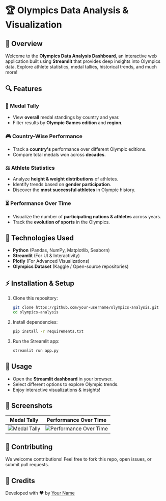 # 🏆 Olympics Data Analysis & Visualization

## 📝 Overview
Welcome to the **Olympics Data Analysis Dashboard**, an interactive web application built using **Streamlit** that provides deep insights into Olympics data. Explore athlete statistics, medal tallies, historical trends, and much more!

## 🔍 Features
### 🏅 Medal Tally
- View **overall** medal standings by country and year.
- Filter results by **Olympic Games edition** and **region**.

### 🎮 Country-Wise Performance
- Track a **country's** performance over different Olympic editions.
- Compare total medals won across **decades**.

### ⚖️ Athlete Statistics
- Analyze **height & weight distributions** of athletes.
- Identify trends based on **gender participation**.
- Discover the **most successful athletes** in Olympic history.

### ⏳ Performance Over Time
- Visualize the number of **participating nations & athletes** across years.
- Track the **evolution of sports** in the Olympics.

## 🤝 Technologies Used
- **Python** (Pandas, NumPy, Matplotlib, Seaborn)
- **Streamlit** (For UI & Interactivity)
- **Plotly** (For Advanced Visualizations)
- **Olympics Dataset** (Kaggle / Open-source repositories)

## ⚡ Installation & Setup
1. Clone this repository:
   ```bash
   git clone https://github.com/your-username/olympics-analysis.git
   cd olympics-analysis
   ```
2. Install dependencies:
   ```bash
   pip install -r requirements.txt
   ```
3. Run the Streamlit app:
   ```bash
   streamlit run app.py
   ```

## 🔄 Usage
- Open the **Streamlit dashboard** in your browser.
- Select different options to explore Olympic trends.
- Enjoy interactive visualizations & insights!

## 🌟 Screenshots
| Medal Tally | Performance Over Time |
|------------|--------------------|
| ![Medal Tally](assets/medal_tally.png) | ![Performance Over Time](assets/performance.png) |

## 🌟 Contributing
We welcome contributions! Feel free to fork this repo, open issues, or submit pull requests.

## 💎 Credits
Developed with ❤️ by [Your Name](https://github.com/your-username)

